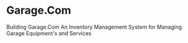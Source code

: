 # Garage.Com
Building Garage.Com An Inventory Management System for Managing Garage Equipment's and Services
